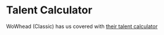 # Talent Calculator

WoWhead (Classic) has us covered with [their talent calculator](https://classic.wowhead.com/talent-calc)